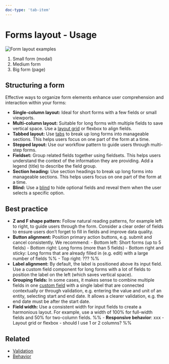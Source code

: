 ```yaml
---
doc-type: 'tab-item'
---
```

# Forms layout - Usage

![Form layout examples](https://www.figma.com/design/wEptRgAezDU1z80Cn3eZ0o/iX-Pattern-Illustrations?node-id=3046-516&t=kneyH2DQ9aKpFhdv-4)

1. Small form (modal)
2. Medium form
3. Big form (page)

## Structuring a form

Effective ways to organize form elements enhance user comprehension and interaction within your forms:

- **Single-column layout:** Ideal for short forms with a few fields or small viewports.
- **Multi-column layout:** Suitable for long forms with multiple fields to save vertical space. Use a [layout grid](../layout-grid) or flexbox to align fields.
- **Tabbed layout:** Use [tabs](../tabs) to break up long forms into manageable sections. This helps users focus on one part of the form at a time.
- **Stepped layout:** Use our workflow pattern to guide users through multi-step forms.
- **Fieldset:** Group related fields together using fieldsets. This helps users understand the context of the information they are providing. Add a legend (title) to describe the field group.
- **Section heading:** Use section headings to break up long forms into manageable sections. This helps users focus on one part of the form at a time.
- **Blind:** Use a [blind](../blind) to hide optional fields and reveal them when the user selects a specific option.

## Best practice

- **Z and F shape pattern:** Follow natural reading patterns, for example left to right, to guide users through the form. Consider a clear order of fields to ensure users don’t forget to fill in fields and improve data quality.
- **Button alignment:** Position primary action buttons, e.g. submit and cancel consistently. We recommend: - Bottom left: Short forms (up to 5 fields) - Bottom right: Long forms (more than 5 fields) - Bottom right and sticky: Long forms that are already filled in (e.g. edit) with a large number of fields
  %% - Top right: ??? %%
- **Label alignment:** By default, the label is positioned above its input field. Use a custom field component for long forms with a lot of fields to position the label on the left (which saves vertical space).
- **Grouping fields:** In some cases, it makes sense to combine multiple fields in one [custom field](../custom-field) with a single label that are connected contextually or through validation, e.g. entering the value and unit of an entity, selecting start and end date. It allows a clearer validation, e.g. the end date must be after the start date.
- **Field width:** Use a consistent width for input fields to create a harmonious layout. For example, use a width of 100% for full-width fields and 50% for two-column fields.
  %% - **Responsive behavior**: xxx - Layout grid or flexbox - should I use 1 or 2 columns? %%

## Related

- [Validation](../forms-validation)
- [Behavior](../forms-behavior)
